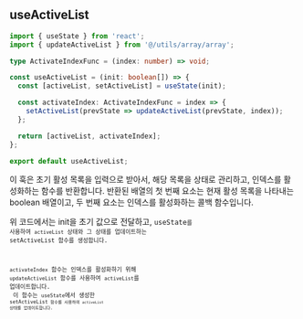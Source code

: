 ## useActiveList

```typescript
import { useState } from 'react';
import { updateActiveList } from '@/utils/array/array';

type ActivateIndexFunc = (index: number) => void;

const useActiveList = (init: boolean[]) => {
  const [activeList, setActiveList] = useState(init);

  const activateIndex: ActivateIndexFunc = index => {
    setActiveList(prevState => updateActiveList(prevState, index));
  };

  return [activeList, activateIndex];
};

export default useActiveList;

```

이 훅은 초기 활성 목록을 입력으로 받아서, 해당 목록을 상태로 관리하고, 인덱스를 활성화하는 함수를 반환합니다. 반환된 배열의 첫 번째 요소는 현재 활성 목록을 나타내는 boolean 배열이고, 두 번째 요소는 인덱스를 활성화하는 콜백 함수입니다.

위 코드에서는 init을 초기 값으로 전달하고, <code>useState<code/>를 사용하여 <code>activeList</code> 상태와 그 상태를 업데이트하는 setActiveList 함수를 생성합니다.


<code>activateIndex</code> 함수는 인덱스를 활성화하기 위해 <code>updateActiveList</code> 함수를 사용하여 <code>activeList</code>를 업데이트합니다.<br/> 
이 함수는 <code>useState</code>에서 생성한 <code>setActiveList<code/> 함수를 사용하여 <code>activeList</code> 상태를 업데이트합니다.